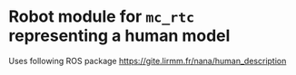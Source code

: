 # Robot module for `mc_rtc` representing a human model

Uses following ROS package https://gite.lirmm.fr/nana/human_description
